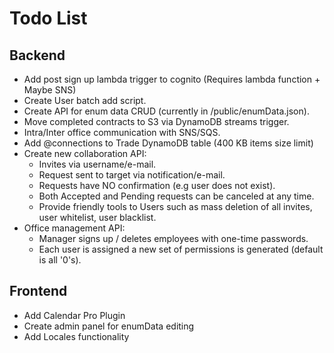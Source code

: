 # Todo List

## Backend

- Add post sign up lambda trigger to cognito (Requires lambda function + Maybe SNS)
- Create User batch add script.
- Create API for enum data CRUD (currently in /public/enumData.json).
- Move completed contracts to S3 via DynamoDB streams trigger.
- Intra/Inter office communication with SNS/SQS.
- Add @connections to Trade DynamoDB table (400 KB items size limit)
- Create new collaboration API:
  - Invites via username/e-mail.
  - Request sent to target via notification/e-mail.
  - Requests have NO confirmation (e.g user does not exist).
  - Both Accepted and Pending requests can be canceled at any time.
  - Provide friendly tools to Users such as mass deletion of all invites, user whitelist, user blacklist.
- Office management API:
  - Manager signs up / deletes employees with one-time passwords.
  - Each user is assigned a new set of permissions is generated (default is all '0's).

## Frontend

- Add Calendar Pro Plugin
- Create admin panel for enumData editing
- Add Locales functionality
